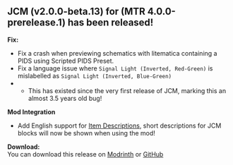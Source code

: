 ## JCM (v2.0.0-beta.13) for (MTR 4.0.0-prerelease.1) has been released!

**Fix:**
- Fix a crash when previewing schematics with litematica containing a PIDS using Scripted PIDS Preset.
- Fix a language issue where `Signal Light (Inverted, Red-Green)` is mislabelled as `Signal Light (Inverted, Blue-Green)`
- - This has existed since the very first release of JCM, marking this an almost 3.5 years old bug!

**Mod Integration**
- Add English support for [Item Descriptions](https://modrinth.com/mod/item-descriptions), short descriptions for JCM blocks will now be shown when using the mod!

**Download:**  
You can download this release on [Modrinth](https://modrinth.com/mod/jcm) or [GitHub](https://github.com/DistrictOfJoban/Joban-Client-Mod/releases)
